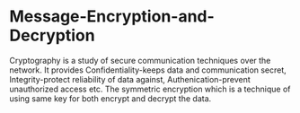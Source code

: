 # Message-Encryption-and-Decryption
Cryptography is a study of secure communication techniques over the network. It provides Confidentiality-keeps data and communication secret, Integrity-protect reliability of data against, Authenication-prevent unauthorized access etc. The symmetric encryption which is a technique of using same key for both encrypt and decrypt the data.
